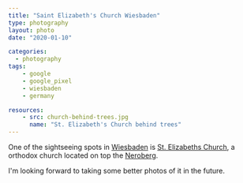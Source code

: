 ```yaml
---
title: "Saint Elizabeth's Church Wiesbaden"
type: photography
layout: photo
date: "2020-01-10"

categories: 
  - photography
tags:
    - google
    - google_pixel
    - wiesbaden
    - germany

resources:
    - src: church-behind-trees.jpg
      name: "St. Elizabeth's Church behind trees"
---
```


One of the sightseeing spots in [Wiesbaden](https://en.wikipedia.org/wiki/Wiesbaden) is [St. Elizabeths Church](https://en.wikipedia.org/wiki/St._Elizabeth%27s_Church,_Wiesbaden), a orthodox church located on top the [Neroberg](https://en.wikipedia.org/wiki/Neroberg).

I'm looking forward to taking some better photos of it in the future.